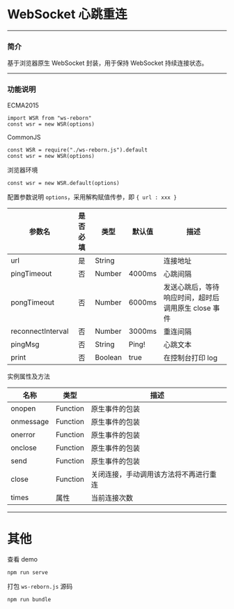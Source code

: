 # WebSocket 心跳重连
***
### 简介
基于浏览器原生 WebSocket 封装，用于保持 WebSocket 持续连接状态。
***
### 功能说明
ECMA2015
```
import WSR from "ws-reborn"
const wsr = new WSR(options)
```
CommonJS
```
const WSR = require("./ws-reborn.js").default
const wsr = new WSR(options)
```
浏览器环境
```
const wsr = new WSR.default(options)
```
配置参数说明 `options`，采用解构赋值传参，即 `{ url : xxx }`

参数名 | 是否必填 | 类型 | 默认值 | 描述
----|:------:|----|-----|---
url | 是 | String |  | 连接地址
pingTimeout | 否 | Number | 4000ms | 心跳间隔
pongTimeout | 否 | Number | 6000ms | 发送心跳后，等待响应时间，超时后调用原生 close 事件
reconnectInterval | 否 | Number | 3000ms | 重连间隔
pingMsg | 否 | String | Ping! | 心跳文本
print | 否 | Boolean | true | 在控制台打印 log

实例属性及方法

名称 | 类型 | 描述
---|----|---
onopen | Function | 原生事件的包装
onmessage | Function | 原生事件的包装
onerror | Function | 原生事件的包装
onclose | Function | 原生事件的包装
send | Function | 原生事件的包装
close | Function | 关闭连接，手动调用该方法将不再进行重连
times | 属性 | 当前连接次数
***
# 其他
查看 demo
```
npm run serve
```
打包 `ws-reborn.js` 源码
```
npm run bundle
```